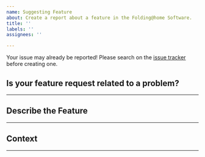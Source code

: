 ```yaml
---
name: Suggesting Feature
about: Create a report about a feature in the Folding@home Software.
title: ''
labels: ''
assignees: ''

---
```

<!--
Thanks for reporting a feature :)

This issue tracker is for defects and enhancements found within F@H Software.
If you require more general support please use the Forum: https://foldingforum.org/index.php

Please follow the template and fill in as much of the template as possible.
-->
Your issue may already be reported!
Please search on the [issue tracker](./) before creating one.

## Is your feature request related to a problem?
<!--
Please describe the problem you are trying to solve.
-->


----
## Describe the Feature
<!--
Please describe the desired behavior.
-->


----
## Context
<!---
How will this feature impact you? What are you trying to accomplish? Providing context helps us come up with a solution that is most useful in the real world.
-->


----